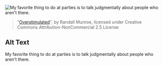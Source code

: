 ![My favorite thing to do at parties is to talk judgmentally about people who aren't there.](https://imgs.xkcd.com/comics/overstimulated.png)
> "[Overstimulated](https://xkcd.com/602/)", by Randall Munroe, licensed under Creative Commons Attribution-NonCommercial 2.5 License

## Alt Text
My favorite thing to do at parties is to talk judgmentally about people who aren't there.
